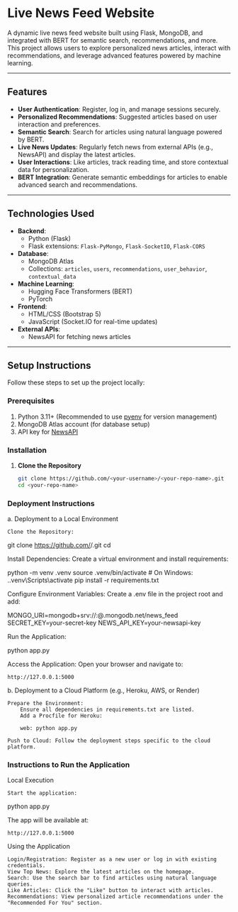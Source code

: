 # Live News Feed Website

A dynamic live news feed website built using Flask, MongoDB, and integrated with BERT for semantic search, recommendations, and more. This project allows users to explore personalized news articles, interact with recommendations, and leverage advanced features powered by machine learning.

---

## Features

- **User Authentication**: Register, log in, and manage sessions securely.
- **Personalized Recommendations**: Suggested articles based on user interaction and preferences.
- **Semantic Search**: Search for articles using natural language powered by BERT.
- **Live News Updates**: Regularly fetch news from external APIs (e.g., NewsAPI) and display the latest articles.
- **User Interactions**: Like articles, track reading time, and store contextual data for personalization.
- **BERT Integration**: Generate semantic embeddings for articles to enable advanced search and recommendations.

---

## Technologies Used

- **Backend**:
  - Python (Flask)
  - Flask extensions: `Flask-PyMongo`, `Flask-SocketIO`, `Flask-CORS`
- **Database**:
  - MongoDB Atlas
  - Collections: `articles`, `users`, `recommendations`, `user_behavior`, `contextual_data`
- **Machine Learning**:
  - Hugging Face Transformers (BERT)
  - PyTorch
- **Frontend**:
  - HTML/CSS (Bootstrap 5)
  - JavaScript (Socket.IO for real-time updates)
- **External APIs**:
  - NewsAPI for fetching news articles

---

## Setup Instructions

Follow these steps to set up the project locally:

### Prerequisites

1. Python 3.11+ (Recommended to use [pyenv](https://github.com/pyenv/pyenv) for version management)
2. MongoDB Atlas account (for database setup)
3. API key for [NewsAPI](https://newsapi.org/)

### Installation

1. **Clone the Repository**
   ```bash
   git clone https://github.com/<your-username>/<your-repo-name>.git
   cd <your-repo-name>

### Deployment Instructions
a. Deployment to a Local Environment

    Clone the Repository:

git clone https://github.com/<your-username>/<your-repo-name>.git
cd <your-repo-name>

Install Dependencies: Create a virtual environment and install requirements:

python -m venv .venv
source .venv/bin/activate  # On Windows: .\.venv\Scripts\activate
pip install -r requirements.txt

Configure Environment Variables: Create a .env file in the project root and add:

MONGO_URI=mongodb+srv://<username>:<password>@<cluster>.mongodb.net/news_feed
SECRET_KEY=your-secret-key
NEWS_API_KEY=your-newsapi-key

Run the Application:

python app.py

Access the Application: Open your browser and navigate to:

    http://127.0.0.1:5000

b. Deployment to a Cloud Platform (e.g., Heroku, AWS, or Render)

    Prepare the Environment:
        Ensure all dependencies in requirements.txt are listed.
        Add a Procfile for Heroku:

        web: python app.py

    Push to Cloud: Follow the deployment steps specific to the cloud platform.

### Instructions to Run the Application
Local Execution

    Start the application:

python app.py

The app will be available at:

    http://127.0.0.1:5000

Using the Application

    Login/Registration: Register as a new user or log in with existing credentials.
    View Top News: Explore the latest articles on the homepage.
    Search: Use the search bar to find articles using natural language queries.
    Like Articles: Click the "Like" button to interact with articles.
    Recommendations: View personalized article recommendations under the "Recommended For You" section.
